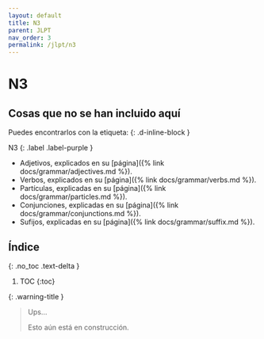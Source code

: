 ```yaml
---
layout: default
title: N3
parent: JLPT
nav_order: 3
permalink: /jlpt/n3
---
```


# N3

## Cosas que no se han incluido aquí

Puedes encontrarlos con la etiqueta:
{: .d-inline-block }

N3
{: .label .label-purple }

- Adjetivos, explicados en su [página]({% link docs/grammar/adjectives.md %}).
- Verbos, explicados en su [página]({% link docs/grammar/verbs.md %}).
- Partículas, explicadas en su [página]({% link docs/grammar/particles.md %}).
- Conjunciones, explicadas en su [página]({% link docs/grammar/conjunctions.md %}).
- Sufijos, explicadas en su [página]({% link docs/grammar/suffix.md %}).

## Índice
{: .no_toc .text-delta }

1. TOC
{:toc}

{: .warning-title }
> Ups…
>
> Esto aún está en construcción.